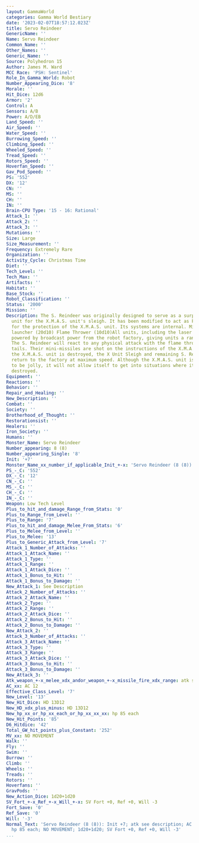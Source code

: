 ```yaml
---
layout: GammaWorld
categories: Gamma World Bestiary
date: '2023-02-07T18:57:12.023Z'
title: Servo Reindeer
GenericName: ''
Name: Servo Reindeer
Common_Name: ''
Other_Names: ''
Generic_Name: ''
Source: Polyhedron 15
Author: James M. Ward
MCC Race: 'PSH: Sentinel'
Role_In_Gamma_World: Robot
Number_Appearing_Dice: '8'
Morale: ''
Hit_Dice: 12d6
Armor: '2'
Control: A
Sensors: A/B
Power: A/D/EB
Land_Speed: ''
Air_Speed: ''
Water_Speed: ''
Burrowing_Speed: ''
Climbing_Speed: ''
Wheeled_Speed: ''
Tread_Speed: ''
Rotors_Speed: ''
Hoverfan_Speed: ''
Gav_Pod_Speed: ''
PS: '552'
DX: '12'
CN: ''
MS: ''
CH: ''
IN: ''
Brain-CPU Type: '15 - 16: Rational'
Attack_1: ''
Attack_2: ''
Attack_3: ''
Mutations: ''
Size: Large
Size_Measurement: ''
Frequency: Extremely Rare
Organization: ''
Activity_Cycle: Christmas Time
Diet: ''
Tech_Level: ''
Tech_Max: ''
Artifacts: ''
Habitat: ''
Base_Stock: ''
Robot_Classification: ''
Status: '2000'
Mission: ''
Description: The S. Reindeer was originally designed to serve as a surplus pulling
  unit for the X.M.A.S. unit's sleigh. It has been modified to act as Fire Support
  for the protection of the X.M.A.S. unit. Its systems are internal. Mini-missile
  launcher (20d10) Flame Thrower (10d10)All units, including the laser weapons, are
  powered by broadcast power from the robot factory, giving units a range of 500 kilometers.
  The S. Reindeer will react to any physical attack with the flame thrower in their
  tails. Their mini-missiles are shot on the instructions of the X.M.A.S. unit. If
  the X.M.A.S. unit is destroyed, the X Unit Sleigh and remaining S. Reindeer will
  return to the factory at maximum speed. Although the X.M.A.S. unit is programmed
  to be jolly, it will not allow itself to get into situations where it can be easily
  destroyed.
Equipment: ''
Reactions: ''
Behavior: ''
Repair_and_Healing: ''
New_Description: ''
Combat: ''
Society: ''
Brotherhood_of_Thought: ''
Restorationsist: ''
Healers: ''
Iron_Society: ''
Humans: ''
Monster_Name: Servo Reindeer
Number_appearing: 8 (8)
Number_appearing_Single: '8'
Init: '+7'
Monster_Name_xx_number_if_applicable_Init_+-x: 'Servo Reindeer (8 (8)): Init +7'
PS_-_C: '552'
DX_-_C: '12'
CN_-_C: ''
MS_-_C: ''
CH_-_C: ''
IN_-_C: ''
Weapon: Low Tech Level
Plus_to_hit_and_damage_Range_from_Stats: '0'
Plus_to_Range_from_Level: ''
Plus_to_Range: '7'
Plus_to_hit_and_damage_Melee_From_Stats: '6'
Plus_to_Melee_from_Level: ''
Plus_to_Melee: '13'
Plus_to_Generic_Attack_from_Level: '7'
Attack_1_Number_of_Attacks: ''
Attack_1_Attack_Name: ''
Attack_1_Type: ''
Attack_1_Range: ''
Attack_1_Attack_Dice: ''
Attack_1_Bonus_to_Hit: ''
Attack_1_Bonus_to_Damage: ''
New_Attack_1: See Description
Attack_2_Number_of_Attacks: ''
Attack_2_Attack_Name: ''
Attack_2_Type: ''
Attack_2_Range: ''
Attack_2_Attack_Dice: ''
Attack_2_Bonus_to_Hit: ''
Attack_2_Bonus_to_Damage: ''
New_Attack_2: ''
Attack_3_Number_of_Attacks: ''
Attack_3_Attack_Name: ''
Attack_3_Type: ''
Attack_3_Range: ''
Attack_3_Attack_Dice: ''
Attack_3_Bonus_to_Hit: ''
Attack_3_Bonus_to_Damage: ''
New_Attack_3: ''
Atk_weapon_+-x_melee_xdx_andor_weapon_+-x_missile_fire_xdx_range: atk see description
AC_xx: AC 12
Effective_Class_Level: '7'
New_Level: '13'
New_Hit_Dice: HD 13D12
New_HD_xdx_plus_minus: HD 13D12
New_hp_xx_or_hp_xx_each_or_hp_xx_xx_xx: hp 85 each
New_Hit_Points: '85'
D6_Hitdice: '42'
Total_GW_hit_points_plus_Constant: '252'
MV_xx: NO MOVEMENT
Walk: ''
Fly: ''
Swim: ''
Burrow: ''
Climb: ''
Wheels: ''
Treads: ''
Rotors: ''
Hoverfans: ''
GravPods: ''
New_Action_Dice: 1d20+1d20
SV_Fort_+-x_Ref_+-x_Will_+-x: SV Fort +0, Ref +0, Will -3
Fort_Save: '0'
Ref_Save: '0'
Will: '-3'
Normal_Text: 'Servo Reindeer (8 (8)): Init +7; atk see description; AC 12; HD 13D12
  hp 85 each; NO MOVEMENT; 1d20+1d20; SV Fort +0, Ref +0, Will -3'
...
```

